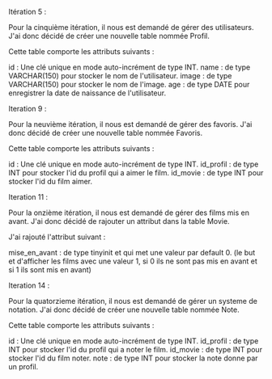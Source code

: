 Itération 5 : 

Pour la cinquième itération, il nous est demandé de gérer des utilisateurs. 
J'ai donc décidé de créer une nouvelle table nommée Profil. 

Cette table comporte les attributs suivants :

id : Une clé unique en mode auto-incrément de type INT.
name : de type VARCHAR(150) pour stocker le nom de l'utilisateur.
image : de type VARCHAR(150) pour stocker le nom de l'image.
age : de type DATE pour enregistrer la date de naissance de l'utilisateur.


Iteration 9 : 

Pour la neuvième itération, il nous est demandé de gérer des favoris. 
J'ai donc décidé de créer une nouvelle table nommée Favoris. 

Cette table comporte les attributs suivants :

id : Une clé unique en mode auto-incrément de type INT.
id_profil : de type INT pour stocker l'id du profil qui a aimer le film.
id_movie : de type INT pour stocker l'id du film aimer.


Iteration 11 : 

Pour la onzième itération, il nous est demandé de gérer des films mis en avant. 
J'ai donc décidé de rajouter un attribut dans la table Movie. 

J'ai rajouté l'attribut suivant :

mise_en_avant :  de type tinyinit et qui met une valeur par default 0.
(le but et d'afficher les films avec une valeur 1, si 0 ils ne sont pas mis en avant et si 1 ils sont mis en avant)


Iteration 14 : 

Pour la quatorzieme itération, il nous est demandé de gérer un systeme de notation. 
J'ai donc décidé de créer une nouvelle table nommée Note. 

Cette table comporte les attributs suivants :

id : Une clé unique en mode auto-incrément de type INT.
id_profil : de type INT pour stocker l'id du profil qui a noter le film.
id_movie : de type INT pour stocker l'id du film noter.
note : de type INT pour stocker la note donne par un profil.